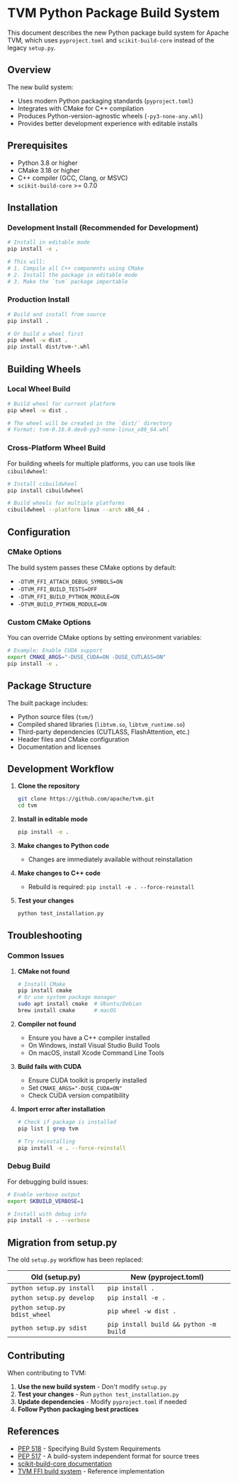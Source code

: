 # TVM Python Package Build System

This document describes the new Python package build system for Apache TVM, which uses `pyproject.toml` and `scikit-build-core` instead of the legacy `setup.py`.

## Overview

The new build system:
- Uses modern Python packaging standards (`pyproject.toml`)
- Integrates with CMake for C++ compilation
- Produces Python-version-agnostic wheels (`-py3-none-any.whl`)
- Provides better development experience with editable installs

## Prerequisites

- Python 3.8 or higher
- CMake 3.18 or higher
- C++ compiler (GCC, Clang, or MSVC)
- `scikit-build-core` >= 0.7.0

## Installation

### Development Install (Recommended for Development)

```bash
# Install in editable mode
pip install -e .

# This will:
# 1. Compile all C++ components using CMake
# 2. Install the package in editable mode
# 3. Make the `tvm` package importable
```

### Production Install

```bash
# Build and install from source
pip install .

# Or build a wheel first
pip wheel -w dist .
pip install dist/tvm-*.whl
```

## Building Wheels

### Local Wheel Build

```bash
# Build wheel for current platform
pip wheel -w dist .

# The wheel will be created in the `dist/` directory
# Format: tvm-0.16.0.dev0-py3-none-linux_x86_64.whl
```

### Cross-Platform Wheel Build

For building wheels for multiple platforms, you can use tools like `cibuildwheel`:

```bash
# Install cibuildwheel
pip install cibuildwheel

# Build wheels for multiple platforms
cibuildwheel --platform linux --arch x86_64 .
```

## Configuration

### CMake Options

The build system passes these CMake options by default:
- `-DTVM_FFI_ATTACH_DEBUG_SYMBOLS=ON`
- `-DTVM_FFI_BUILD_TESTS=OFF`
- `-DTVM_FFI_BUILD_PYTHON_MODULE=ON`
- `-DTVM_BUILD_PYTHON_MODULE=ON`

### Custom CMake Options

You can override CMake options by setting environment variables:

```bash
# Example: Enable CUDA support
export CMAKE_ARGS="-DUSE_CUDA=ON -DUSE_CUTLASS=ON"
pip install -e .
```

## Package Structure

The built package includes:
- Python source files (`tvm/`)
- Compiled shared libraries (`libtvm.so`, `libtvm_runtime.so`)
- Third-party dependencies (CUTLASS, FlashAttention, etc.)
- Header files and CMake configuration
- Documentation and licenses

## Development Workflow

1. **Clone the repository**
   ```bash
   git clone https://github.com/apache/tvm.git
   cd tvm
   ```

2. **Install in editable mode**
   ```bash
   pip install -e .
   ```

3. **Make changes to Python code**
   - Changes are immediately available without reinstallation

4. **Make changes to C++ code**
   - Rebuild is required: `pip install -e . --force-reinstall`

5. **Test your changes**
   ```bash
   python test_installation.py
   ```

## Troubleshooting

### Common Issues

1. **CMake not found**
   ```bash
   # Install CMake
   pip install cmake
   # Or use system package manager
   sudo apt install cmake  # Ubuntu/Debian
   brew install cmake      # macOS
   ```

2. **Compiler not found**
   - Ensure you have a C++ compiler installed
   - On Windows, install Visual Studio Build Tools
   - On macOS, install Xcode Command Line Tools

3. **Build fails with CUDA**
   - Ensure CUDA toolkit is properly installed
   - Set `CMAKE_ARGS="-DUSE_CUDA=ON"`
   - Check CUDA version compatibility

4. **Import error after installation**
   ```bash
   # Check if package is installed
   pip list | grep tvm
   
   # Try reinstalling
   pip install -e . --force-reinstall
   ```

### Debug Build

For debugging build issues:

```bash
# Enable verbose output
export SKBUILD_VERBOSE=1

# Install with debug info
pip install -e . --verbose
```

## Migration from setup.py

The old `setup.py` workflow has been replaced:

| Old (setup.py) | New (pyproject.toml) |
|----------------|----------------------|
| `python setup.py install` | `pip install .` |
| `python setup.py develop` | `pip install -e .` |
| `python setup.py bdist_wheel` | `pip wheel -w dist .` |
| `python setup.py sdist` | `pip install build && python -m build` |

## Contributing

When contributing to TVM:

1. **Use the new build system** - Don't modify `setup.py`
2. **Test your changes** - Run `python test_installation.py`
3. **Update dependencies** - Modify `pyproject.toml` if needed
4. **Follow Python packaging best practices**

## References

- [PEP 518](https://www.python.org/dev/peps/pep-0518/) - Specifying Build System Requirements
- [PEP 517](https://www.python.org/dev/peps/pep-0517/) - A build-system independent format for source trees
- [scikit-build-core documentation](https://scikit-build-core.readthedocs.io/)
- [TVM FFI build system](ffi/pyproject.toml) - Reference implementation
